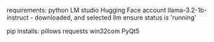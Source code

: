 requirements:
  python
  LM studio
  Hugging Face account
  llama-3.2-1b-instruct - downloaded, and selected llm
  ensure status is 'running'

  pip installs:
  pillows
  requests
  win32com
  PyQt5

  
